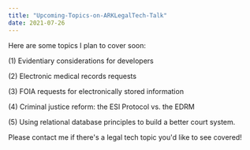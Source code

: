 ```yaml
---
title: "Upcoming-Topics-on-ARKLegalTech-Talk"
date: 2021-07-26
---
```

Here are some topics I plan to cover soon:

(1) Evidentiary considerations for developers

(2) Electronic medical records requests

(3) FOIA requests for electronically stored information

(4) Criminal justice reform: the ESI Protocol vs. the EDRM

(5) Using relational database principles to build a better court system.

Please contact me if there's a legal tech topic you'd like to see covered!
